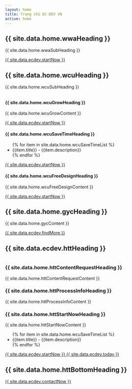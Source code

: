 ```yaml
---
layout: home
title: Trang chủ EC-DEV VN
active: home
---
```

<section class="software_banner_area d-flex align-items-center">
    <div class="container">
        <div class="row">
            <div class="col-lg-6 d-flex align-items-center">
                <div class="software_banner_content">
                    <h2 class="f_500 f_size_50 w_color wow fadeInLeft" data-wow-delay="0.2s">{{ site.data.home.wwaHeading }}</h2>
                    <p class="w_color f_size_18 l_height30 mt_30 wow fadeInLeft" data-wow-delay="0.4s">{{ site.data.home.wwaSubHeading }}</p>
                    <div class="action_btn d-flex align-items-center mt_40 wow fadeInLeft" data-wow-delay="0.6s">
                        <a href="/contact" class="software_banner_btn">{{ site.data.ecdev.startNow }}</a>
                    </div>
                </div>
            </div>
            <div class="col-lg-6">
                <div class="software_img wow fadeInRight" data-wow-delay="0.2s">
                    <img src="/assets/img/cloud/banner_img.png" alt="">
                </div>
            </div>
        </div>
    </div>
</section>

<section class="saas_service_area sec_pad">
    <div class="container">
        <div class="sec_title text-center mb_70 wow fadeInUp" data-wow-delay="0.2s">
            <h2 class="f_p f_size_30 l_height50 f_600 t_color">{{ site.data.home.wcuHeading }}</h2>
            <p class="f_300 f_size_16">{{ site.data.home.wcuSubHeading }}</p>
        </div>
        <div class="row saas_service_item">
            <div class="col-lg-6">
                <div class="saas_service_img wow fadeInLeft" data-wow-delay="0.3s">
                    <img src="/assets/img/cloud/service_one.png" alt="">
                </div>
            </div>
            <div class="col-lg-6 d-flex align-items-center">
                <div class="saas_service_content pr_100 wow fadeInRight" data-wow-delay="0.4s">
                    <div class="icon icon_one"><i class="ti-control-shuffle"></i></div>
                    <h4 class="f_500 f_p t_color">{{ site.data.home.wcuGrowHeading }}</h4>
                    <p class="f_p f_300">{{ site.data.home.wcuGrowContent }}</p>
                    <a href="/contact" class="gr_btn"><span class="text">{{ site.data.ecdev.startNow }}</span></a>
                </div>
            </div>
        </div>
        <div class="row flex-row-reverse saas_service_item">
            <div class="col-lg-6">
                <div class="saas_service_img wow fadeInRight" data-wow-delay="0.4s">
                    <img src="/assets/img/cloud/Design.png" alt="">
                </div>
            </div>
            <div class="col-lg-6 d-flex align-items-center">
                <div class="saas_service_content pl_100 wow fadeInLeft" data-wow-delay="0.6s">
                    <div class="icon icon_two"><i class="ti-timer"></i></div>
                    <h4 class="f_500 f_p t_color">{{ site.data.home.wcuSaveTimeHeading }}</h4>
                    <div class="job_deatails_content">
                        <ul class="list-unstyled mb-0">
                            {% for item in site.data.home.wcuSaveTimeList %}
                                <li class="mb-2"><i class="ti-arrow-right"></i><span class="main_color">{{item.title}}</span> - {{item.description}}</li>
                            {% endfor %}
                        </ul>
                    </div>
                    <a href="/contact" class="gr_btn"><span class="text">{{ site.data.ecdev.startNow }}</span></a>
                </div>
            </div>
        </div>
        <div class="row saas_service_item">
            <div class="col-lg-6">
                <div class="saas_service_img wow fadeInLeft" data-wow-delay="0.4s">
                    <img src="/assets/img/cloud/enterprice.png" alt="">
                </div>
            </div>
            <div class="col-lg-6 d-flex align-items-center">
                <div class="saas_service_content pr_100 wow fadeInRight" data-wow-delay="0.6s">
                    <div class="icon icon_three"><i class="ti-palette"></i></div>
                    <h4 class="f_500 f_p t_color">{{ site.data.home.wcuFreeDesignHeading }}</h4>
                    <p class="f_p f_300">{{ site.data.home.wcuFreeDesignContent }}</p>
                    <a href="/contact" class="gr_btn"><span class="text">{{ site.data.ecdev.startNow }}</span></a>
                </div>
            </div>
        </div>
    </div>
</section>

<section class="software_featured_area_two sec_pad">
    <div class="container">
        <div class="row">
            <div class="col-lg-6">
                <div class="software_featured_img wow fadeInLeft" data-wow-delay="0.2s">
                    <img class="img-fluid" src="/assets/img/cloud/featured_img1.png" alt="">
                </div>
            </div>
            <div class="col-lg-5 offset-lg-1 d-flex align-items-center pl-0">
                <div class="software_featured_content">
                    <h2 class="f_700 f_size30 l_height_40 w_color f_p mb-30 wow fadeInRight" data-wow-delay="0.2s">{{ site.data.home.gycHeading }}</h2>
                    <p class="w_color f_300 mb_50 wow fadeInRight" data-wow-delay="0.4s">{{ site.data.home.gycContent }}</p>
                    <a href="/eccube" class="btn_hover btn_four wow fadeInRight" data-wow-delay="0.6s">{{ site.data.ecdev.findMore }}</a>
                </div>
            </div>
        </div>
    </div>
</section>

<section class="agency_featured_area bg_color pb-4">
    <div class="container">
        <h2 class="f_size_30 f_600 t_color3 l_height40 text-center wow fadeInUp" data-wow-delay="0.3s">{{ site.data.ecdev.httHeading }}</h2>
        <div class="features_info">
            <img class="dot_img" src="/assets/img/cloud/dot.png" alt="">
            <div class="row agency_featured_item flex-row-reverse">
                <div class="col-lg-6">
                    <div class="agency_featured_img text-right wow fadeInRight" data-wow-delay="0.4s">
                        <img src="/assets/img/cloud/work1.png" alt="">
                    </div>
                </div>
                <div class="col-lg-6">
                    <div class="agency_featured_content pr_70 pl_70 wow fadeInLeft" data-wow-delay="0.6s">
                        <div class="dot"><span class="dot1"></span><span class="dot2"></span></div>
                        <img class="number" src="/assets/img/cloud/icon01.png" alt="">
                        <h3><span class="text-primary">{{ site.data.home.httContentRequestHeading }}</span></h3>
                        <div class="htt-content">
                            {{ site.data.home.httContentRequestContent }}
                        </div>
                        <a href="/contact" class="icon mt_30"><i class="ti-arrow-right"></i></a>
                    </div>
                </div>
            </div>
            <div class="row agency_featured_item agency_featured_item_two">
                <div class="col-lg-6">
                    <div class="agency_featured_img text-right wow fadeInLeft" data-wow-delay="0.3s">
                        <img src="/assets/img/cloud/work2.png" alt="">
                    </div>
                </div>
                <div class="col-lg-6">
                    <div class="agency_featured_content pl_100 wow fadeInRight" data-wow-delay="0.5s">
                        <div class="dot"><span class="dot1"></span><span class="dot2"></span></div>
                        <img class="number" src="/assets/img/cloud/icon02.png" alt="">
                        <h3><span class="text-primary">{{ site.data.home.httProcessInfoHeading }}</span></h3>
                        <div class="htt-content">
                            {{ site.data.home.httProcessInfoContent }}
                        </div>
                        <a href="/contact" class="icon mt_30"><i class="ti-arrow-right"></i></a>
                    </div>
                </div>
            </div>
            <div class="row agency_featured_item flex-row-reverse">
                <div class="col-lg-6">
                    <div class="agency_featured_img text-right wow fadeInRight" data-wow-delay="0.3s">
                        <img src="/assets/img/cloud/work3.png" alt="">
                    </div>
                </div>
                <div class="col-lg-6">
                    <div class="agency_featured_content pr_70 pl_70 wow fadeInLeft" data-wow-delay="0.5s">
                        <div class="dot"><span class="dot1"></span><span class="dot2"></span></div>
                        <img class="number" src="/assets/img/cloud/icon3.png" alt="">
                        <h3><span class="text-primary">{{ site.data.home.httStartNowHeading }}</span></h3>
                        <div class="htt-content">
                            {{ site.data.home.httStartNowContent }}
                        </div>
                        <div class="job_deatails_content pb-0">
                            <ul class="list-unstyled mb-0">
                                {% for item in site.data.home.wcuSaveTimeList %}
                                    <li class="mb-2"><i class="ti-arrow-right"></i><span class="main_color">{{item.title}}</span> - {{item.description}}</li>
                                {% endfor %}
                            </ul>
                        </div>
                        <a href="/contact" class="btn_hover agency_banner_btn mt_30">{{ site.data.ecdev.startNow }} {{ site.data.ecdev.today }}</a>
                    </div>
                </div>
            </div>
            <div class="dot middle_dot"><span class="dot1"></span><span class="dot2"></span></div>
        </div>
    </div>
</section>

<section class="action_area_two mb_90">
    <div class="container">
        <div class="row">
            <div class="col-lg-8 d-flex align-items-center">
                <div class="action_content">
                    <h2 class="f_600 f_size_30 l_height45 t_color3 mb-0 wow fadeInLeft" data-wow-delay="0.3s">{{ site.data.home.httBottomHeading }}</h2>
                    <a href="#" class="btn_three btn_hover agency_banner_btn wow fadeInLeft" data-wow-delay="0.5s">{{ site.data.ecdev.contactNow }}</a>
                </div>
            </div>
            <div class="col-lg-4">
                <div class="action_img wow fadeInRight" data-wow-delay="0.5s">
                    <img src="/assets/img/action_image.png" alt="">
                </div>
            </div>
        </div>
    </div>
</section>